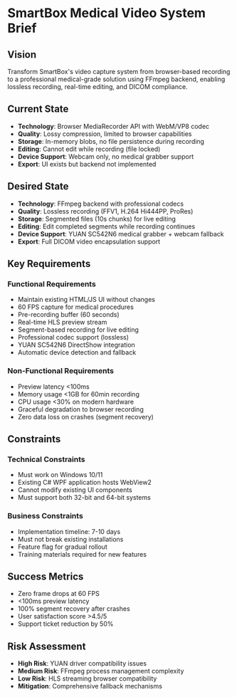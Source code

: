 # SmartBox Medical Video System Brief

## Vision
Transform SmartBox's video capture system from browser-based recording to a professional medical-grade solution using FFmpeg backend, enabling lossless recording, real-time editing, and DICOM compliance.

## Current State
- **Technology**: Browser MediaRecorder API with WebM/VP8 codec
- **Quality**: Lossy compression, limited to browser capabilities
- **Storage**: In-memory blobs, no file persistence during recording
- **Editing**: Cannot edit while recording (file locked)
- **Device Support**: Webcam only, no medical grabber support
- **Export**: UI exists but backend not implemented

## Desired State
- **Technology**: FFmpeg backend with professional codecs
- **Quality**: Lossless recording (FFV1, H.264 Hi444PP, ProRes)
- **Storage**: Segmented files (10s chunks) for live editing
- **Editing**: Edit completed segments while recording continues
- **Device Support**: YUAN SC542N6 medical grabber + webcam fallback
- **Export**: Full DICOM video encapsulation support

## Key Requirements

### Functional Requirements
- Maintain existing HTML/JS UI without changes
- 60 FPS capture for medical procedures
- Pre-recording buffer (60 seconds)
- Real-time HLS preview stream
- Segment-based recording for live editing
- Professional codec support (lossless)
- YUAN SC542N6 DirectShow integration
- Automatic device detection and fallback

### Non-Functional Requirements
- Preview latency <100ms
- Memory usage <1GB for 60min recording
- CPU usage <30% on modern hardware
- Graceful degradation to browser recording
- Zero data loss on crashes (segment recovery)

## Constraints

### Technical Constraints
- Must work on Windows 10/11
- Existing C# WPF application hosts WebView2
- Cannot modify existing UI components
- Must support both 32-bit and 64-bit systems

### Business Constraints
- Implementation timeline: 7-10 days
- Must not break existing installations
- Feature flag for gradual rollout
- Training materials required for new features

## Success Metrics
- Zero frame drops at 60 FPS
- <100ms preview latency
- 100% segment recovery after crashes
- User satisfaction score >4.5/5
- Support ticket reduction by 50%

## Risk Assessment
- **High Risk**: YUAN driver compatibility issues
- **Medium Risk**: FFmpeg process management complexity
- **Low Risk**: HLS streaming browser compatibility
- **Mitigation**: Comprehensive fallback mechanisms